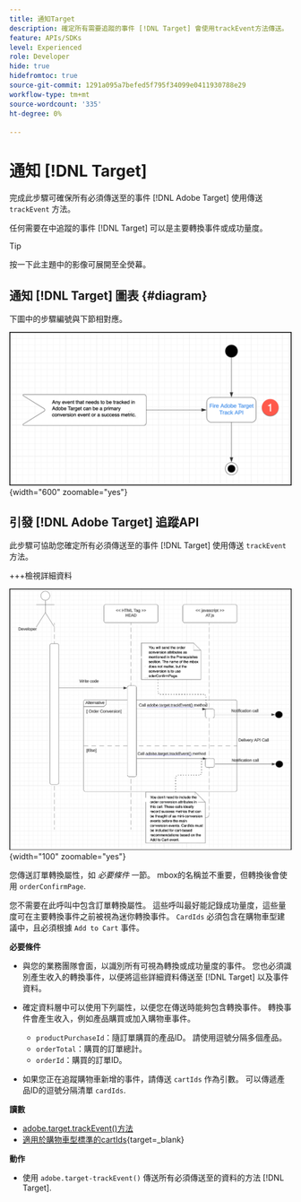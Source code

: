 ```yaml
---
title: 通知Target
description: 確定所有需要追蹤的事件 [!DNL Target] 會使用trackEvent方法傳送。
feature: APIs/SDKs
level: Experienced
role: Developer
hide: true
hidefromtoc: true
source-git-commit: 1291a095a7befed5f795f34099e0411930788e29
workflow-type: tm+mt
source-wordcount: '335'
ht-degree: 0%

---
```


# 通知 [!DNL Target]

完成此步驟可確保所有必須傳送至的事件 [!DNL Adobe Target] 使用傳送 `trackEvent` 方法。

任何需要在中追蹤的事件 [!DNL Target] 可以是主要轉換事件或成功量度。

>[!TIP]
>
>按一下此主題中的影像可展開至全熒幕。

## 通知 [!DNL Target] 圖表 {#diagram}

下圖中的步驟編號與下節相對應。

![通知Target](/help/dev/patterns/assets/diagram-notify-target.png){width="600" zoomable="yes"}

## 引發 [!DNL Adobe Target] 追蹤API

此步驟可協助您確定所有必須傳送至的事件 [!DNL Target] 使用傳送 `trackEvent` 方法。

+++檢視詳細資料

![Fire Adobe Target追蹤API圖表](/help/dev/patterns/assets/fire-adobe-target-track-api-diagram.png){width="100" zoomable="yes"}

您傳送訂單轉換屬性，如 *必要條件* 一節。 mbox的名稱並不重要，但轉換後會使用 `orderConfirmPage`.

您不需要在此呼叫中包含訂單轉換屬性。 這些呼叫最好能記錄成功量度，這些量度可在主要轉換事件之前被視為迷你轉換事件。 `CardIds` 必須包含在購物車型建議中，且必須根據 `Add to Cart` 事件。

**必要條件**

* 與您的業務團隊會面，以識別所有可視為轉換或成功量度的事件。 您也必須識別產生收入的轉換事件，以便將這些詳細資料傳送至 [!DNL Target] 以及事件資料。
* 確定資料層中可以使用下列屬性，以便您在傳送時能夠包含轉換事件。 轉換事件會產生收入，例如產品購買或加入購物車事件。

   * `productPurchaseId`：隨訂單購買的產品ID。 請使用逗號分隔多個產品。
   * `orderTotal`：購買的訂單總計。
   * `orderId`：購買的訂單ID。

* 如果您正在追蹤購物車新增的事件，請傳送 `cartIds` 作為引數。 可以傳遞產品ID的逗號分隔清單 `cardIds`.

**讀數**

* [adobe.target.trackEvent()方法](/help/dev/implement/client-side/atjs/atjs-functions/adobe-target-trackevent.md)
* [適用於購物車型標準的cartIds](https://experienceleague.adobe.com/docs/target/using/recommendations/criteria/base-the-recommendation-on-a-recommendation-key.html?lang=en#cart-based){target=_blank}

**動作**

* 使用 `adobe.target-trackEvent()` 傳送所有必須傳送至的資料的方法 [!DNL Target].








